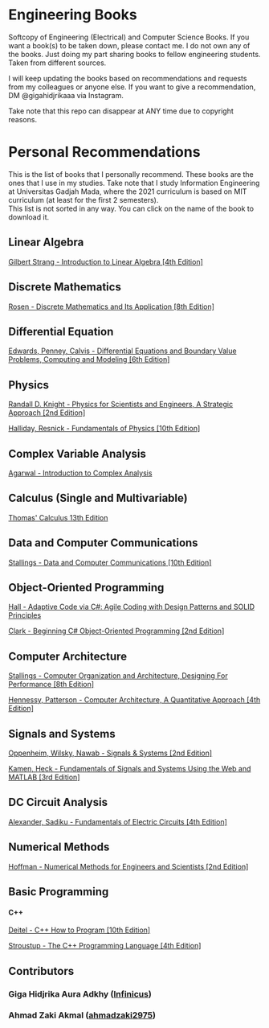 # Engineering Books
Softcopy of Engineering (Electrical) and Computer Science Books.
If you want a book(s) to be taken down, please contact me.
I do not own any of the books. Just doing my part sharing books to fellow engineering students. Taken from different sources.

I will keep updating the books based on recommendations and requests from my colleagues or anyone else. If you want to give a recommendation, DM @gigahidjrikaaa via Instagram.

Take note that this repo can disappear at ANY time due to copyright reasons.

# Personal Recommendations
This is the list of books that I personally recommend. These books are the ones that I use in my studies. Take note that I study Information Engineering at Universitas Gadjah Mada, where the 2021 curriculum is based on MIT curriculum (at least for the first 2 semesters).  
This list is not sorted in any way. You can click on the name of the book to download it.

## Linear Algebra
[Gilbert Strang - Introduction to Linear Algebra [4th Edition]](https://github.com/Infinicus/Engineering-Books/blob/main/Linear%20Algebra/Gilbert%20Strang%20-%20Introduction%20to%20Linear%20Algebra%20%5B4th%20Edition%5D.PDF)  

## Discrete Mathematics
[Rosen - Discrete Mathematics and Its Application [8th Edition]](https://github.com/Infinicus/Engineering-Books/blob/main/Discrete%20Mathematics/Rosen%20-%20Discrete%20Mathematics%20and%20Its%20Application%20%5B8th%20Edition%5D.pdf)  

## Differential Equation
[Edwards, Penney, Calvis - Differential Equations and Boundary Value Problems, Computing and Modeling [6th Edition]](https://github.com/Infinicus/Engineering-Books/blob/main/Differential%20Equation/Edwards%2C%20Penney%2C%20Calvis%20-%20Differential%20Equations%20and%20Boundary%20Value%20Problems%2C%20Computing%20and%20Modeling%20%5B6th%20Edition%5D.pdf)  

## Physics
[Randall D. Knight - Physics for Scientists and Engineers, A Strategic Approach [2nd Edition]](https://github.com/Infinicus/Engineering-Books/blob/main/Physics/Randall%20D.%20Knight%20-%20Physics%20for%20Scientists%20and%20Engineers%2C%20A%20Strategic%20Approach%20%5B2nd%20Edition%5D.pdf)  

[Halliday, Resnick - Fundamentals of Physics [10th Edition]](https://github.com/Infinicus/Engineering-Books/blob/main/Physics/Halliday%2C%20Resnick%20-%20Fundamentals%20of%20Physics%20%5B10th%20Edition%5D.pdf)  

## Complex Variable Analysis
[Agarwal - Introduction to Complex Analysis](https://github.com/Infinicus/Engineering-Books/blob/main/Complex%20Variable%20Analysis/Agarwal%20-%20Introduction%20to%20Complex%20Analysis.pdf)  

## Calculus (Single and Multivariable)
[Thomas' Calculus 13th Edition](https://github.com/Infinicus/Engineering-Books/tree/main/Calculus%20(Single%20and%20Multivariable)/Thomas%20Calculus%2013th%20Edition%20with%20Solutions)  

## Data and Computer Communications
[Stallings - Data and Computer Communications [10th Edition]](https://github.com/Infinicus/Engineering-Books/blob/main/Data%20and%20Computer%20Communications/William%20Stallings%20-%20Data%20and%20Computer%20Communications%20%5B10th%20Edition%5D%20.pdf)

## Object-Oriented Programming
[Hall - Adaptive Code via C#: Agile Coding with Design Patterns and SOLID Principles](https://github.com/Infinicus/Engineering-Books/blob/main/Programming/Object-Oriented%20Programming/Hall%20-%20Adaptive%20Code%20via%20C%23%20Agile%20Coding%20with%20Design%20Patterns%20and%20SOLID%20Principles.pdf)  

[Clark - Beginning C# Object-Oriented Programming [2nd Edition]](https://github.com/Infinicus/Engineering-Books/blob/main/Programming/Object-Oriented%20Programming/Clark%20-%20Beginning%20C%23%20Object-Oriented%20Programming%20%5B2nd%20Edition%5D.pdf)  

## Computer Architecture
[Stallings - Computer Organization and Architecture, Designing For Performance [8th Edition]](https://github.com/Infinicus/Engineering-Books/blob/main/Computer%20Architecture/William%20Stallings%20-%20Computer%20Organization%20and%20Architecture%2C%20Designing%20for%20Performance%20%5B8th%20Edition%5D%20(2011).pdf)

[Hennessy, Patterson - Computer Architecture, A Quantitative Approach [4th Edition]](https://github.com/Infinicus/Engineering-Books/blob/main/Computer%20Architecture/Hennessy%2C%20Patterson%20-%20Computer%20Architecture%20A%20Quantitative%20Approach%20%5B4th%20Edition%5D.pdf)

## Signals and Systems
[Oppenheim, Wilsky, Nawab - Signals & Systems [2nd Edition]](https://github.com/Infinicus/Engineering-Books/blob/main/Signals%20and%20Systems/Oppenheim%2C%20Willsky%2C%20Nawab%20-%20Signals%20%26%20Systems%20%5B2nd%20Edition%5D.pdf)

[Kamen, Heck - Fundamentals of Signals and Systems Using the Web and MATLAB  [3rd Edition]](https://github.com/Infinicus/Engineering-Books/blob/main/Signals%20and%20Systems/Kamen%2C%20Heck%20-%20Fundamentals%20of%20signals%20and%20systems%20using%20the%20Web%20and%20MATLAB%20%20%5B3rd%20Edition%5D%20(2014).pdf)

## DC Circuit Analysis
[Alexander, Sadiku - Fundamentals of Electric Circuits [4th Edition]](https://github.com/Infinicus/Engineering-Books/blob/main/DC%20Circuits%20Analysis/Alexander%2C%20Sadiku%20-%20Fundamentals%20of%20Electric%20Circuits%20%5B4th%20Edition%5D%20(2009).pdf)

## Numerical Methods
[Hoffman - Numerical Methods for Engineers and Scientists [2nd Edition]](https://github.com/Infinicus/Engineering-Books/blob/main/Numerical%20Methods/Hoffman%20-%20Numerical%20Methods%20for%20Engineers%20and%20Scientists%20%5B2nd%20Edition%5D%20(2001).pdf)

## Basic Programming
#### C++
[Deitel - C++ How to Program [10th Edition]](https://github.com/Infinicus/Engineering-Books/blob/main/Programming/C%2C%20C%2B%2B%2C%20C%23/Deitel%20-%20C%2B%2B%20How%20To%20Program%20%5B10th%20Edition%5D.pdf)  

[Stroustup - The C++ Programming Language [4th Edition]](https://github.com/Infinicus/Engineering-Books/blob/main/Programming/C%2C%20C%2B%2B%2C%20C%23/Stroustrup%20-%20The%20C%2B%2B%20Programming%20Language%20%5B4th%20Edition%5D%20(2013).pdf)  

## Contributors
### Giga Hidjrika Aura Adkhy ([Infinicus](https://github.com/Infinicus))  
### Ahmad Zaki Akmal ([ahmadzaki2975](https://github.com/ahmadzaki2975))
